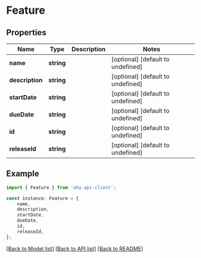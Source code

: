 # Feature


## Properties

Name | Type | Description | Notes
------------ | ------------- | ------------- | -------------
**name** | **string** |  | [optional] [default to undefined]
**description** | **string** |  | [optional] [default to undefined]
**startDate** | **string** |  | [optional] [default to undefined]
**dueDate** | **string** |  | [optional] [default to undefined]
**id** | **string** |  | [optional] [default to undefined]
**releaseId** | **string** |  | [optional] [default to undefined]

## Example

```typescript
import { Feature } from 'aha-api-client';

const instance: Feature = {
    name,
    description,
    startDate,
    dueDate,
    id,
    releaseId,
};
```

[[Back to Model list]](../README.md#documentation-for-models) [[Back to API list]](../README.md#documentation-for-api-endpoints) [[Back to README]](../README.md)
